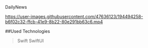  DailyNews

https://user-images.githubusercontent.com/47636123/194494258-b6f02c32-ffcb-41e9-8b22-80e291bb63c6.mp4

##Used Technologies
> Swift
> SwiftUI


